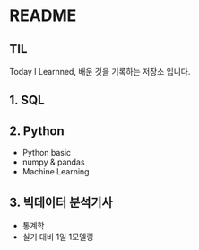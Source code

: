 # README

## TIL
>
Today I Learnned, 배운 것을 기록하는 저장소 입니다.



## 1. SQL

## 2. Python
- Python basic
- numpy & pandas
- Machine Learning

## 3. 빅데이터 분석기사 
- 통계학
- 실기 대비 1일 1모델링

